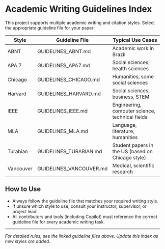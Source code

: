 # Academic Writing Guidelines Index

This project supports multiple academic writing and citation styles. Select the appropriate guideline file for your paper:

| Style      | Guideline File              | Typical Use Cases                                      |
|------------|----------------------------|--------------------------------------------------------|
| ABNT       | GUIDELINES_ABNT.md         | Academic work in Brazil                                |
| APA 7      | GUIDELINES_APA7.md         | Social sciences, health sciences                       |
| Chicago    | GUIDELINES_CHICAGO.md      | Humanities, some social sciences                       |
| Harvard    | GUIDELINES_HARVARD.md      | Social sciences, business, STEM                        |
| IEEE       | GUIDELINES_IEEE.md         | Engineering, computer science, technical fields        |
| MLA        | GUIDELINES_MLA.md          | Language, literature, humanities                       |
| Turabian   | GUIDELINES_TURABIAN.md     | Student papers in the US (based on Chicago style)      |
| Vancouver  | GUIDELINES_VANCOUVER.md    | Medical, scientific research                           |

## How to Use
- Always follow the guideline file that matches your required writing style.
- If unsure which style to use, consult your instructor, supervisor, or project lead.
- All contributors and tools (including Copilot) must reference the correct guideline file for every academic writing task.

---

*For detailed rules, see the linked guideline files above. Update this index as new styles are added.*
